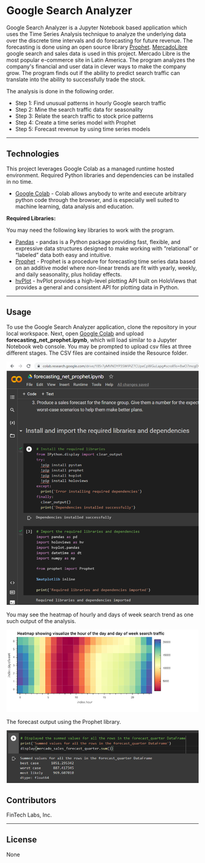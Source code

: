 # Google Search Analyzer
Google Search Analyzer is a Jupyter Notebook based application which uses the Time Series Analysis technique to analyze the underlying data over the discrete time intervals and do forecasting for future revenue. The forecasting is done using an open source library [Prophet](https://facebook.github.io/prophet/). [MercadoLibre](https://mercadolibre.com/) google search and sales data is used in this project. Mercado Libre is the most popular e-commerce site in Latin America. The program analyzes the company's financial and user data in clever ways to make the company grow. The program finds out if the ability to predict search traffic can translate into the ability to successfully trade the stock.

The analysis is done in the following order.

* Step 1: Find unusual patterns in hourly Google search traffic
* Step 2: Mine the search traffic data for seasonality
* Step 3: Relate the search traffic to stock price patterns
* Step 4: Create a time series model with Prophet
* Step 5: Forecast revenue by using time series models

---

## Technologies

This project leverages Google Colab as a managed runtime hosted environment. Required Python libraries and dependencies can be installed in no time.
* [Google Colab](https://colab.research.google.com/) - Colab allows anybody to write and execute arbitrary python code through the browser, and is especially well suited to machine learning, data analysis and education.

**Required Libraries:**

You may need the following key libraries to work with the program.

- [Pandas](https://pandas.pydata.org/docs/reference/index.html) - pandas is a Python package providing fast, flexible, and expressive data structures designed to make working with “relational” or “labeled” data both easy and intuitive.
- [Prophet](https://facebook.github.io/prophet/) - Prophet is a procedure for forecasting time series data based on an additive model where non-linear trends are fit with yearly, weekly, and daily seasonality, plus holiday effects.
- [hvPlot](https://hvplot.holoviz.org/) - hvPlot provides a high-level plotting API built on HoloViews that provides a general and consistent API for plotting data in Python.

---

## Usage

To use the Google Search Analyzer application, clone the repository in your local workspace. Next, open [Google Colab](https://colab.research.google.com/) and upload **forecasting_net_prophet.ipynb**, which will load similar to a Jupyter Notebook web console. You may be prompted to upload csv files at three different stages. The CSV files are contained inside the Resource folder.

![Google Colab](Images/app_usage.png)

You may see the heatmap of hourly and days of week search trend as one such output of the analysis.

![Heatmap of search trend](Images/bokeh_plot.png)

The forecast output using the Prophet library.

![Summed values of quarterly forecasting](Images/forecaste.png)

## Contributors

FinTech Labs, Inc.

---

## License

None
